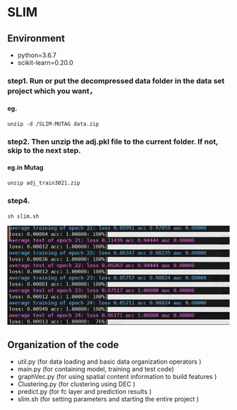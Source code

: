 # SLIM

Environment
------
 - python=3.6.7
 - scikit-learn=0.20.0


### step1. Run or put the decompressed data folder in the data set project which you want，

#### eg.
    unzip -d /SLIM-MUTAG data.zip

### step2. Then unzip the adj.pkl file to the current folder. If not, skip to the next step. 

#### eg.in Mutag

    unzip adj_train3021.zip
### step4. 
    sh slim.sh


![](https://github.com/Avigdor1231/SLIM/blob/master/SLIM-MUTAG/test.jpg)

Organization of the code
------
* util.py (for data loading and basic data organization operators )
* main.py (for containing model, training and test code)
* graphVec.py (for using spatial content information to build features )
* Clustering.py (for clustering using DEC )
* predict.py (for fc layer and prediction results )
* slim.sh (for setting parameters and starting the entire project )





